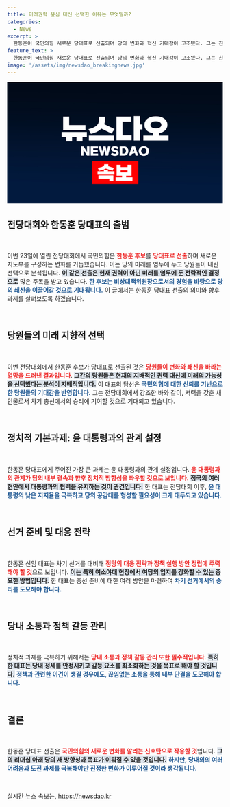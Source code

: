 ```yaml
---
title: 미래권력 윤심 대신 선택한 이유는 무엇일까?
categories:
  - News
excerpt: >
  한동훈이 국민의힘 새로운 당대표로 선출되며 당의 변화와 혁신 기대감이 고조됐다. 그는 친윤계 원희룡을 제치고 미래 권력을 상징하는 인물로 부각되었으며, 윤 대통령과의 관계 설정이 최대 과제로 떠올랐다.
feature_text: >
  한동훈이 국민의힘 새로운 당대표로 선출되며 당의 변화와 혁신 기대감이 고조됐다. 그는 친윤계 원희룡을 제치고 미래 권력을 상징하는 인물로 부각되었으며, 윤 대통령과의 관계 설정이 최대 과제로 떠올랐다.
image: '/assets/img/newsdao_breakingnews.jpg'
---
```


<p><img src="/assets/img/newsdao_breakingnews.jpg" alt="ontimetimes 속보" /></p>

<h2 data-ke-size="size26">전당대회와 한동훈 당대표의 출범</h2>

<p data-ke-size="size16">&nbsp;</p>

<p>이번 23일에 열린 전당대회에서 국민의힘은 <b><span style="color: #ee2323;">한동훈 후보</span></b>를 <b><span style="color: #ee2323;">당대표로 선출</span></b>하며 새로운 지도부를 구성하는 변화를 거듭했습니다. 이는 당의 미래를 염두에 두고 당원들이 내린 선택으로 분석됩니다. <b><span style="background-color: #21538527;">이 같은 선출은 현재 권력이 아닌 미래를 염두에 둔 전략적인 결정으로</span></b> 많은 주목을 받고 있습니다. <b><span style="color: #1a5490;">한 후보는 비상대책위원장으로서의 경험을 바탕으로 당의 쇄신을 이끌어갈 것으로 기대됩니다.</span></b> 이 글에서는 한동훈 당대표 선출의 의미와 향후 과제를 살펴보도록 하겠습니다.</p>

<p data-ke-size="size16">&nbsp;</p>

<h2 data-ke-size="size26">당원들의 미래 지향적 선택</h2>

<p data-ke-size="size16">&nbsp;</p>

<p>이번 전당대회에서 한동훈 후보가 당대표로 선출된 것은 <b><span style="color: #ee2323;">당원들이 변화와 쇄신을 바라는 열망을 드러낸 결과입니다</span></b>. <b><span style="background-color: #21538527;">그간의 당원들은 현재의 지배적인 권력 대신에 미래의 가능성을 선택했다는 분석이 지배적입니다.</span></b> 이 대표의 당선은 <b><span style="color: #1a5490;">국민의힘에 대한 신뢰를 기반으로 한 당원들의 기대감을 반영합니다.</span></b> 그는 전당대회에서 강조한 바와 같이, 저력을 갖춘 새 인물로서 차기 총선에서의 승리에 기여할 것으로 기대되고 있습니다.</p>

<p data-ke-size="size16">&nbsp;</p>

<h2 data-ke-size="size26">정치적 기본과제: 윤 대통령과의 관계 설정</h2>

<p data-ke-size="size16">&nbsp;</p>

<p>한동훈 당대표에게 주어진 가장 큰 과제는 윤 대통령과의 관계 설정입니다. <b><span style="color: #ee2323;">윤 대통령과의 관계가 당의 내부 결속과 향후 정치적 방향성을 좌우할 것으로 보입니다.</span></b> <b><span style="background-color: #21538527;">정국의 여러 현안에서 대통령과의 협력을 유지하는 것이 관건입니다.</span></b> 한 대표는 전당대회 이후, <b><span style="color: #1a5490;">윤 대통령의 낮은 지지율을 극복하고 당의 공감대를 형성할 필요성이 크게 대두되고 있습니다.</span></b></p>

<p data-ke-size="size16">&nbsp;</p>

<h2 data-ke-size="size26">선거 준비 및 대응 전략</h2>

<p data-ke-size="size16">&nbsp;</p>

<p>한동훈 신임 대표는 차기 선거를 대비해 <b><span style="color: #ee2323;">정당의 대응 전략과 정책 실행 방안 정립에 주력해야 할 것</span></b>으로 보입니다. <b><span style="background-color: #21538527;">이는 특히 여소야대 현장에서 여당의 입지를 강화할 수 있는 중요한 방법입니다.</span></b> 한 대표는 총선 준비에 대한 여러 방안을 마련하여 <b><span style="color: #1a5490;">차기 선거에서의 승리를 도모해야 합니다.</span></b></p>

<p data-ke-size="size16">&nbsp;</p>

<h2 data-ke-size="size26">당내 소통과 정책 갈등 관리</h2>

<p data-ke-size="size16">&nbsp;</p>

<p>정치적 과제를 극복하기 위해서는 <b><span style="color: #ee2323;">당내 소통과 정책 갈등 관리 또한 필수적입니다</span></b>. <b><span style="background-color: #21538527;">특히 한 대표는 당내 정세를 안정시키고 갈등 요소를 최소화하는 것을 목표로 해야 할 것입니다.</span></b> <b><span style="color: #1a5490;">정책과 관련한 이견이 생길 경우에도, 끊임없는 소통을 통해 내부 단결을 도모해야 합니다.</span></b> </p>

<p data-ke-size="size16">&nbsp;</p>

<h2 data-ke-size="size26">결론</h2>

<p data-ke-size="size16">&nbsp;</p>

<p>한동훈 당대표 선출은 <b><span style="color: #ee2323;">국민의힘의 새로운 변화를 알리는 신호탄으로 작용할 것</span></b>입니다. <b><span style="background-color: #21538527;">그의 리더십 아래 당의 새 방향성과 목표가 이뤄질 수 있을 것입니다.</span></b> <b><span style="color: #1a5490;">하지만, 당내외의 여러 어려움과 도전 과제를 극복해야만 진정한 변화가 이루어질 것이라 생각됩니다.</span></b></p>

<p data-ke-size="size16">&nbsp;</p>
실시간 뉴스 속보는, <a href="https://newsdao.kr" rel="dofollow">https://newsdao.kr</a>


